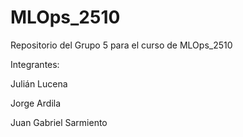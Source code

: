 # MLOps_2510
Repositorio del Grupo 5 para el curso de MLOps_2510

Integrantes:

Julián Lucena

Jorge Ardila 

Juan Gabriel Sarmiento
